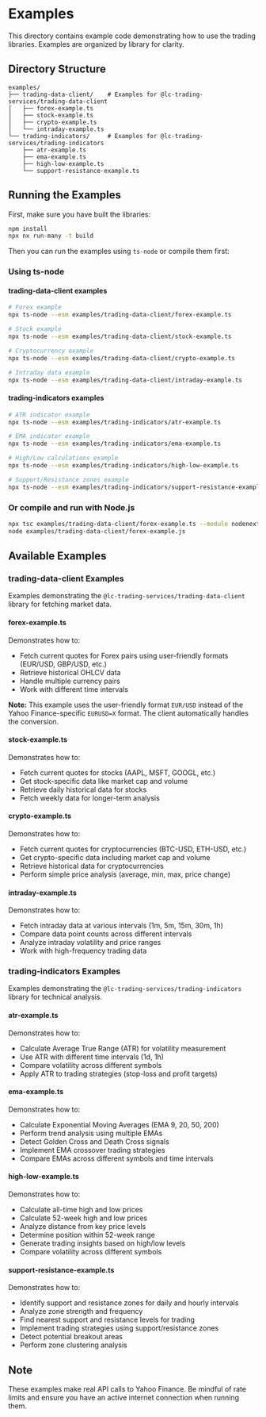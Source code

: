 # Examples

This directory contains example code demonstrating how to use the trading libraries. Examples are organized by library for clarity.

## Directory Structure

```
examples/
├── trading-data-client/    # Examples for @lc-trading-services/trading-data-client
│   ├── forex-example.ts
│   ├── stock-example.ts
│   ├── crypto-example.ts
│   └── intraday-example.ts
└── trading-indicators/     # Examples for @lc-trading-services/trading-indicators
    ├── atr-example.ts
    ├── ema-example.ts
    ├── high-low-example.ts
    └── support-resistance-example.ts
```

## Running the Examples

First, make sure you have built the libraries:

```bash
npm install
npx nx run-many -t build
```

Then you can run the examples using `ts-node` or compile them first:

### Using ts-node

#### trading-data-client examples

```bash
# Forex example
npx ts-node --esm examples/trading-data-client/forex-example.ts

# Stock example
npx ts-node --esm examples/trading-data-client/stock-example.ts

# Cryptocurrency example
npx ts-node --esm examples/trading-data-client/crypto-example.ts

# Intraday data example
npx ts-node --esm examples/trading-data-client/intraday-example.ts
```

#### trading-indicators examples

```bash
# ATR indicator example
npx ts-node --esm examples/trading-indicators/atr-example.ts

# EMA indicator example
npx ts-node --esm examples/trading-indicators/ema-example.ts

# High/Low calculations example
npx ts-node --esm examples/trading-indicators/high-low-example.ts

# Support/Resistance zones example
npx ts-node --esm examples/trading-indicators/support-resistance-example.ts
```

### Or compile and run with Node.js

```bash
npx tsc examples/trading-data-client/forex-example.ts --module nodenext --moduleResolution nodenext --target es2022
node examples/trading-data-client/forex-example.js
```

## Available Examples

### trading-data-client Examples

Examples demonstrating the `@lc-trading-services/trading-data-client` library for fetching market data.

#### forex-example.ts

Demonstrates how to:
- Fetch current quotes for Forex pairs using user-friendly formats (EUR/USD, GBP/USD, etc.)
- Retrieve historical OHLCV data
- Handle multiple currency pairs
- Work with different time intervals

**Note:** This example uses the user-friendly format `EUR/USD` instead of the Yahoo Finance-specific `EURUSD=X` format. The client automatically handles the conversion.

#### stock-example.ts

Demonstrates how to:
- Fetch current quotes for stocks (AAPL, MSFT, GOOGL, etc.)
- Get stock-specific data like market cap and volume
- Retrieve daily historical data for stocks
- Fetch weekly data for longer-term analysis

#### crypto-example.ts

Demonstrates how to:
- Fetch current quotes for cryptocurrencies (BTC-USD, ETH-USD, etc.)
- Get crypto-specific data including market cap and volume
- Retrieve historical data for cryptocurrencies
- Perform simple price analysis (average, min, max, price change)

#### intraday-example.ts

Demonstrates how to:
- Fetch intraday data at various intervals (1m, 5m, 15m, 30m, 1h)
- Compare data point counts across different intervals
- Analyze intraday volatility and price ranges
- Work with high-frequency trading data

### trading-indicators Examples

Examples demonstrating the `@lc-trading-services/trading-indicators` library for technical analysis.

#### atr-example.ts

Demonstrates how to:
- Calculate Average True Range (ATR) for volatility measurement
- Use ATR with different time intervals (1d, 1h)
- Compare volatility across different symbols
- Apply ATR to trading strategies (stop-loss and profit targets)

#### ema-example.ts

Demonstrates how to:
- Calculate Exponential Moving Averages (EMA 9, 20, 50, 200)
- Perform trend analysis using multiple EMAs
- Detect Golden Cross and Death Cross signals
- Implement EMA crossover trading strategies
- Compare EMAs across different symbols and time intervals

#### high-low-example.ts

Demonstrates how to:
- Calculate all-time high and low prices
- Calculate 52-week high and low prices
- Analyze distance from key price levels
- Determine position within 52-week range
- Generate trading insights based on high/low levels
- Compare volatility across different symbols

#### support-resistance-example.ts

Demonstrates how to:
- Identify support and resistance zones for daily and hourly intervals
- Analyze zone strength and frequency
- Find nearest support and resistance levels for trading
- Implement trading strategies using support/resistance zones
- Detect potential breakout areas
- Perform zone clustering analysis

## Note

These examples make real API calls to Yahoo Finance. Be mindful of rate limits and ensure you have an active internet connection when running them.
